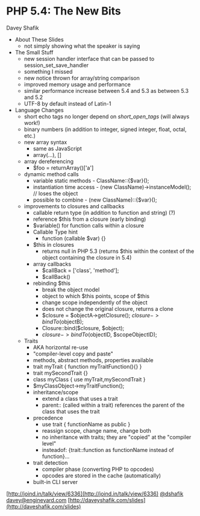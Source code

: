 # PHP 5.4: The New Bits
Davey Shafik

- About These Slides
	- not simply showing what the speaker is saying
- The Small Stuff
	- new session handler interface that can be passed to session_set_save_handler
	- something I missed
	- new notice thrown for array/string comparison
	- improved memory usage and performance
	- similar performance increase between 5.4 and 5.3 as between 5.3 and 5.2
	- UTF-8 by default instead of Latin-1
- Language Changes
	- short echo tags no longer depend on _short_open_tags_ (will always work!)
	- binary numbers (in addition to integer, signed integer, float, octal, etc.)
	- new array syntax
		- same as JavaScript
		- array(...), []
	- array dereferencing
		- $foo = returnArray()['a']
	- dynamic method calls
		- variable static methods - ClassName::{$var}();
		- instantiation time access - (new ClassName)->instanceModel(); // loses the object
		- possible to combine - (new ClassName)::{$var}();
	- improvements to closures and callbacks
		- callable return type (in addition to function and string) (?)
		- reference $this from a closure (early binding)
		- $variable() for function calls within a closure
		- Callable Type hint
			- function (callable $var) {}
		- $this in closures
			- returns null in PHP 5.3 (returns $this within the context of the object containing the closure in 5.4)
		- array callbacks
			- $callBack = ['class', 'method'];
			- $callBack()
		- rebinding $this
			- break the object model
			- object to which $this points, scope of $this
			- change scope independently of the object
			- does not change the original closure, returns a clone
			- $closure = $objectA->getClosure(); $closure->bindTo($objectB);
			- Closure::bind($closure, $object);
			- $closure->bindTo($objectID, $scopeObjectID);
	- Traits
		- AKA horizontal re-use
		- "compiler-level copy and paste"
		- methods, abstract methods, properties available
		- trait myTrait { function myTraitFunction(){} }
		- trait mySecondTrait {}
		- class myClass { use myTrait,mySecondTrait }
		- $myClassObject->myTraitFunction();
		- inheritance/scope
			- extend a class that uses a trait
			- parent:: (called within a trait) references the parent of the class that uses the trait
		- precedence
			- use trait { functionName as public }
			- reassign scope, change name, change both
			- no inheritance with traits; they are "copied" at the "compiler level"
			- insteadof: {trait::function as functionName instead of function}...
		- trait detection
			- compiler phase (converting PHP to opcodes)
			- opcodes are stored in the cache (automatically)
		- built-in CLI server
		
[http://joind.in/talk/view/6336](http://joind.in/talk/view/6336)
[@dshafik](http://twitter.com/dshafik)
[davey@engineyard.com](mailto:dave@engineyard.com)
[http://daveyshafik.com/slides](http://daveshafik.com/slides)
